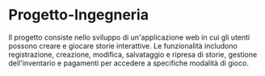 # Progetto-Ingegneria
Il progetto consiste nello sviluppo di un'applicazione web in cui gli utenti possono creare e giocare storie interattive. Le funzionalità includono registrazione, creazione, modifica, salvataggio e ripresa di storie, gestione dell'inventario e pagamenti per accedere a specifiche modalità di gioco.
